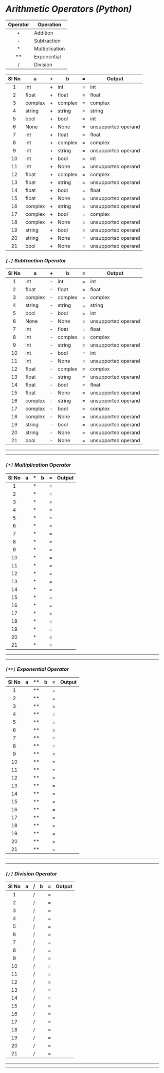 # ___Arithmetic Operators (Python)___


| Operator | Operation      |
| :------: | -------------- |
|    +     | Addition       |
|    -     | Subtraction    |
|    *     | Multiplication |
|    **    | Exponential    |
|    /     | Division       |


| Sl No | a       |   +   | b       |   =   | Output              |
| :---: | ------- | :---: | ------- | :---: | ------------------- |
|   1   | int     |   +   | int     |   =   | int                 |
|   2   | float   |   +   | float   |   =   | float               |
|   3   | complex |   +   | complex |   =   | complex             |
|   4   | string  |   +   | string  |   =   | string              |
|   5   | bool    |   +   | bool    |   =   | int                 |
|   6   | None    |   +   | None    |   =   | unsupported operand |
|   7   | int     |   +   | float   |   =   | float               |
|   8   | int     |   +   | complex |   =   | complex             |
|   9   | int     |   +   | string  |   =   | unsupported operand |
|  10   | int     |   +   | bool    |   =   | int                 |
|  11   | int     |   +   | None    |   =   | unsupported operand |
|  12   | float   |   +   | complex |   =   | complex             |
|  13   | float   |   +   | string  |   =   | unsupported operand |
|  14   | float   |   +   | bool    |   =   | float               |
|  15   | float   |   +   | None    |   =   | unsupported operand |
|  16   | complex |   +   | string  |   =   | unsupported operand |
|  17   | complex |   +   | bool    |   =   | complex             |
|  18   | complex |   +   | None    |   =   | unsupported operand |
|  19   | string  |   +   | bool    |   =   | unsupported operand |
|  20   | string  |   +   | None    |   =   | unsupported operand |
|  21   | bool    |   +   | None    |   =   | unsupported operand |


### ___`[-]` Subtraction Operator___

| Sl No | a       |   +   | b       |   =   | Output              |
| :---: | ------- | :---: | ------- | :---: | ------------------- |
|   1   | int     |   -   | int     |   =   | int                 |
|   2   | float   |   -   | float   |   =   | float               |
|   3   | complex |   -   | complex |   =   | complex             |
|   4   | string  |   -   | string  |   =   | string              |
|   5   | bool    |   -   | bool    |   =   | int                 |
|   6   | None    |   -   | None    |   =   | unsupported operand |
|   7   | int     |   -   | float   |   =   | float               |
|   8   | int     |   -   | complex |   =   | complex             |
|   9   | int     |   -   | string  |   =   | unsupported operand |
|  10   | int     |   -   | bool    |   =   | int                 |
|  11   | int     |   -   | None    |   =   | unsupported operand |
|  12   | float   |   -   | complex |   =   | complex             |
|  13   | float   |   -   | string  |   =   | unsupported operand |
|  14   | float   |   -   | bool    |   =   | float               |
|  15   | float   |   -   | None    |   =   | unsupported operand |
|  16   | complex |   -   | string  |   =   | unsupported operand |
|  17   | complex |   -   | bool    |   =   | complex             |
|  18   | complex |   -   | None    |   =   | unsupported operand |
|  19   | string  |   -   | bool    |   =   | unsupported operand |
|  20   | string  |   -   | None    |   =   | unsupported operand |
|  21   | bool    |   -   | None    |   =   | unsupported operand |
---

---

### ___`[*]` Multiplication Operator___

| Sl No | a   |   *   | b   |   =   | Output |
| :---: | --- | :---: | --- | :---: | ------ |
|   1   |     |   *   |     |   =   |        |
|   2   |     |   *   |     |   =   |        |
|   3   |     |   *   |     |   =   |        |
|   4   |     |   *   |     |   =   |        |
|   5   |     |   *   |     |   =   |        |
|   6   |     |   *   |     |   =   |        |
|   7   |     |   *   |     |   =   |        |
|   8   |     |   *   |     |   =   |        |
|   9   |     |   *   |     |   =   |        |
|  10   |     |   *   |     |   =   |        |
|  11   |     |   *   |     |   =   |        |
|  12   |     |   *   |     |   =   |        |
|  13   |     |   *   |     |   =   |        |
|  14   |     |   *   |     |   =   |        |
|  15   |     |   *   |     |   =   |        |
|  16   |     |   *   |     |   =   |        |
|  17   |     |   *   |     |   =   |        |
|  18   |     |   *   |     |   =   |        |
|  19   |     |   *   |     |   =   |        |
|  20   |     |   *   |     |   =   |        |
|  21   |     |   *   |     |   =   |        |
---
---

### ___`[**]` Exponential Operator___

| Sl No | a   |  **   | b   |   =   | Output |
| :---: | --- | :---: | --- | :---: | ------ |
|   1   |     |  **   |     |   =   |        |
|   2   |     |  **   |     |   =   |        |
|   3   |     |  **   |     |   =   |        |
|   4   |     |  **   |     |   =   |        |
|   5   |     |  **   |     |   =   |        |
|   6   |     |  **   |     |   =   |        |
|   7   |     |  **   |     |   =   |        |
|   8   |     |  **   |     |   =   |        |
|   9   |     |  **   |     |   =   |        |
|  10   |     |  **   |     |   =   |        |
|  11   |     |  **   |     |   =   |        |
|  12   |     |  **   |     |   =   |        |
|  13   |     |  **   |     |   =   |        |
|  14   |     |  **   |     |   =   |        |
|  15   |     |  **   |     |   =   |        |
|  16   |     |  **   |     |   =   |        |
|  17   |     |  **   |     |   =   |        |
|  18   |     |  **   |     |   =   |        |
|  19   |     |  **   |     |   =   |        |
|  20   |     |  **   |     |   =   |        |
|  21   |     |  **   |     |   =   |        |
---
---

### ___`[/]` Division Operator___

| Sl No | a   |   /   | b   |   =   | Output |
| :---: | --- | :---: | --- | :---: | ------ |
|   1   |     |   /   |     |   =   |        |
|   2   |     |   /   |     |   =   |        |
|   3   |     |   /   |     |   =   |        |
|   4   |     |   /   |     |   =   |        |
|   5   |     |   /   |     |   =   |        |
|   6   |     |   /   |     |   =   |        |
|   7   |     |   /   |     |   =   |        |
|   8   |     |   /   |     |   =   |        |
|   9   |     |   /   |     |   =   |        |
|  10   |     |   /   |     |   =   |        |
|  11   |     |   /   |     |   =   |        |
|  12   |     |   /   |     |   =   |        |
|  13   |     |   /   |     |   =   |        |
|  14   |     |   /   |     |   =   |        |
|  15   |     |   /   |     |   =   |        |
|  16   |     |   /   |     |   =   |        |
|  17   |     |   /   |     |   =   |        |
|  18   |     |   /   |     |   =   |        |
|  19   |     |   /   |     |   =   |        |
|  20   |     |   /   |     |   =   |        |
|  21   |     |   /   |     |   =   |        |
---
---

